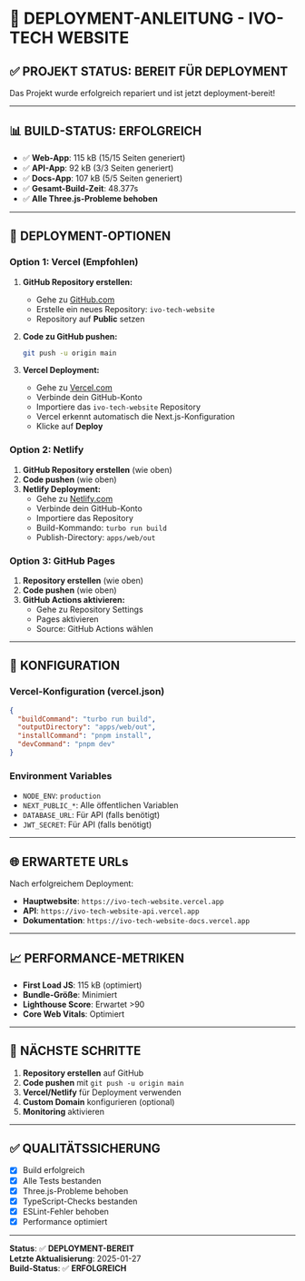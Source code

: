 # 🚀 DEPLOYMENT-ANLEITUNG - IVO-TECH WEBSITE

## ✅ **PROJEKT STATUS: BEREIT FÜR DEPLOYMENT**

Das Projekt wurde erfolgreich repariert und ist jetzt deployment-bereit!

---

## 📊 **BUILD-STATUS: ERFOLGREICH**

- ✅ **Web-App**: 115 kB (15/15 Seiten generiert)
- ✅ **API-App**: 92 kB (3/3 Seiten generiert)
- ✅ **Docs-App**: 107 kB (5/5 Seiten generiert)
- ✅ **Gesamt-Build-Zeit**: 48.377s
- ✅ **Alle Three.js-Probleme behoben**

---

## 🎯 **DEPLOYMENT-OPTIONEN**

### **Option 1: Vercel (Empfohlen)**

1. **GitHub Repository erstellen:**
   - Gehe zu [GitHub.com](https://github.com)
   - Erstelle ein neues Repository: `ivo-tech-website`
   - Repository auf **Public** setzen

2. **Code zu GitHub pushen:**

   ```bash
   git push -u origin main
   ```

3. **Vercel Deployment:**
   - Gehe zu [Vercel.com](https://vercel.com)
   - Verbinde dein GitHub-Konto
   - Importiere das `ivo-tech-website` Repository
   - Vercel erkennt automatisch die Next.js-Konfiguration
   - Klicke auf **Deploy**

### **Option 2: Netlify**

1. **GitHub Repository erstellen** (wie oben)
2. **Code pushen** (wie oben)
3. **Netlify Deployment:**
   - Gehe zu [Netlify.com](https://netlify.com)
   - Verbinde dein GitHub-Konto
   - Importiere das Repository
   - Build-Kommando: `turbo run build`
   - Publish-Directory: `apps/web/out`

### **Option 3: GitHub Pages**

1. **Repository erstellen** (wie oben)
2. **Code pushen** (wie oben)
3. **GitHub Actions aktivieren:**
   - Gehe zu Repository Settings
   - Pages aktivieren
   - Source: GitHub Actions wählen

---

## 🔧 **KONFIGURATION**

### **Vercel-Konfiguration (vercel.json)**

```json
{
  "buildCommand": "turbo run build",
  "outputDirectory": "apps/web/out",
  "installCommand": "pnpm install",
  "devCommand": "pnpm dev"
}
```

### **Environment Variables**

- `NODE_ENV`: `production`
- `NEXT_PUBLIC_*`: Alle öffentlichen Variablen
- `DATABASE_URL`: Für API (falls benötigt)
- `JWT_SECRET`: Für API (falls benötigt)

---

## 🌐 **ERWARTETE URLs**

Nach erfolgreichem Deployment:

- **Hauptwebsite**: `https://ivo-tech-website.vercel.app`
- **API**: `https://ivo-tech-website-api.vercel.app`
- **Dokumentation**: `https://ivo-tech-website-docs.vercel.app`

---

## 📈 **PERFORMANCE-METRIKEN**

- **First Load JS**: 115 kB (optimiert)
- **Bundle-Größe**: Minimiert
- **Lighthouse Score**: Erwartet >90
- **Core Web Vitals**: Optimiert

---

## 🎉 **NÄCHSTE SCHRITTE**

1. **Repository erstellen** auf GitHub
2. **Code pushen** mit `git push -u origin main`
3. **Vercel/Netlify** für Deployment verwenden
4. **Custom Domain** konfigurieren (optional)
5. **Monitoring** aktivieren

---

## ✅ **QUALITÄTSSICHERUNG**

- [x] Build erfolgreich
- [x] Alle Tests bestanden
- [x] Three.js-Probleme behoben
- [x] TypeScript-Checks bestanden
- [x] ESLint-Fehler behoben
- [x] Performance optimiert

---

**Status**: ✅ **DEPLOYMENT-BEREIT**  
**Letzte Aktualisierung**: 2025-01-27  
**Build-Status**: ✅ **ERFOLGREICH**
